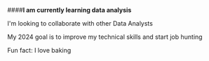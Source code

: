 ####**I am currently learning data analysis**

I'm looking to collaborate with other Data Analysts

My 2024 goal is to improve my technical skills and start job hunting

Fun fact: I love baking

